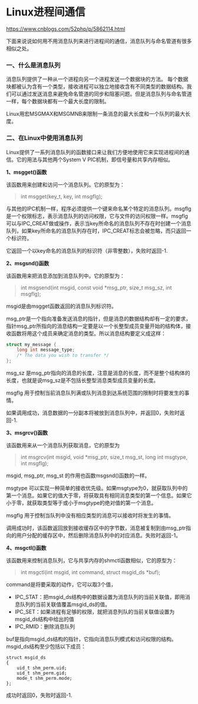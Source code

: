 # Linux进程间通信

https://www.cnblogs.com/52php/p/5862114.html

下面来说说如何用不用消息队列来进行进程间的通信，消息队列与命名管道有很多相似之处。

### 一、什么是消息队列

消息队列提供了一种从一个进程向另一个进程发送一个数据块的方法。  每个数据块都被认为含有一个类型，接收进程可以独立地接收含有不同类型的数据结构。我们可以通过发送消息来避免命名管道的同步和阻塞问题。但是消息队列与命名管道一样，每个数据块都有一个最大长度的限制。

Linux用宏MSGMAX和MSGMNB来限制一条消息的最大长度和一个队列的最大长度。

### 二、在Linux中使用消息队列

Linux提供了一系列消息队列的函数接口来让我们方便地使用它来实现进程间的通信。它的用法与其他两个System V PIC机制，即信号量和共享内存相似。

**1、msgget()函数**

该函数用来创建和访问一个消息队列。它的原型为：

> int msgget(key_t, key, int msgflg);

与其他的IPC机制一样，程序必须提供一个键来命名某个特定的消息队列。msgflg是一个权限标志，表示消息队列的访问权限，它与文件的访问权限一样。msgflg可以与IPC_CREAT做或操作，表示当key所命名的消息队列不存在时创建一个消息队列，如果key所命名的消息队列存在时，IPC_CREAT标志会被忽略，而只返回一个标识符。

它返回一个以key命名的消息队列的标识符（非零整数），失败时返回-1.

**2、msgsnd()函数**

该函数用来把消息添加到消息队列中。它的原型为：

> int msgsend(int msgid, const void *msg_ptr, size_t msg_sz, int msgflg);

msgid是由msgget函数返回的消息队列标识符。

msg_ptr是一个指向准备发送消息的指针，但是消息的数据结构却有一定的要求，指针msg_ptr所指向的消息结构一定要是以一个长整型成员变量开始的结构体，接收函数将用这个成员来确定消息的类型。所以消息结构要定义成这样： 

```c
struct my_message {
    long int message_type;
    /* The data you wish to transfer */
};
```

msg_sz 是msg_ptr指向的消息的长度，注意是消息的长度，而不是整个结构体的长度，也就是说msg_sz是不包括长整型消息类型成员变量的长度。

msgflg 用于控制当前消息队列满或队列消息到达系统范围的限制时将要发生的事情。

如果调用成功，消息数据的一分副本将被放到消息队列中，并返回0，失败时返回-1.

**3、msgrcv()函数**

该函数用来从一个消息队列获取消息，它的原型为

> int msgrcv(int msgid, void *msg_ptr, size_t msg_st, long int msgtype, int msgflg);

msgid, msg_ptr, msg_st 的作用也函数msgsnd()函数的一样。

msgtype 可以实现一种简单的接收优先级。如果msgtype为0，就获取队列中的第一个消息。如果它的值大于零，将获取具有相同消息类型的第一个信息。如果它小于零，就获取类型等于或小于msgtype的绝对值的第一个消息。

msgflg 用于控制当队列中没有相应类型的消息可以接收时将发生的事情。

调用成功时，该函数返回放到接收缓存区中的字节数，消息被复制到由msg_ptr指向的用户分配的缓存区中，然后删除消息队列中的对应消息。失败时返回-1。

**4、msgctl()函数**

该函数用来控制消息队列，它与共享内存的shmctl函数相似，它的原型为：

> int msgctl(int msgid, int command, struct msgid_ds *buf);

command是将要采取的动作，它可以取3个值，

- IPC_STAT：把msgid_ds结构中的数据设置为消息队列的当前关联值，即用消息队列的当前关联值覆盖msgid_ds的值。
- IPC_SET：如果进程有足够的权限，就把消息列队的当前关联值设置为msgid_ds结构中给出的值
- IPC_RMID：删除消息队列

buf是指向msgid_ds结构的指针，它指向消息队列模式和访问权限的结构。msgid_ds结构至少包括以下成员： 

```
struct msgid_ds
{
    uid_t shm_perm.uid;
    uid_t shm_perm.gid;
    mode_t shm_perm.mode;
};
```

成功时返回0，失败时返回-1.


